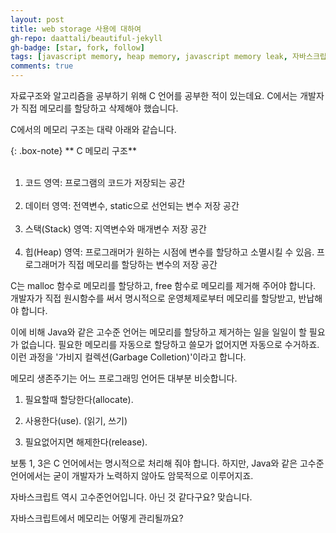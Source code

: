 ```yaml
---
layout: post
title: web storage 사용에 대하여
gh-repo: daattali/beautiful-jekyll
gh-badge: [star, fork, follow]
tags: [javascript memory, heap memory, javascript memory leak, 자바스크립트 메모리 누수, 메모리 관리]
comments: true
---
```


자료구조와 알고리즘을 공부하기 위해 C 언어를 공부한 적이 있는데요. C에서는 개발자가 직접 메모리를 할당하고 삭제해야 했습니다. 

C에서의 메모리 구조는 대략 아래와 같습니다. 

{: .box-note}
** C 메모리 구조**<br><br>
1) 코드 영역: 프로그램의 코드가 저장되는 공간<br><br>
2) 데이터 영역: 전역변수, static으로 선언되는 변수 저장 공간<br><br>
3) 스택(Stack) 영역: 지역변수와 매개변수 저장 공간<br><br>
4) 힙(Heap) 영역: 프로그래머가 원하는 시점에 변수를 할당하고 소멸시킬 수 있음. 프로그래머가 직접 메모리를 할당하는 변수의 저장 공간

C는 malloc 함수로 메모리를 할당하고, free 함수로 메모리를 제거해 주어야 합니다. 
개발자가 직접 원시함수를 써서 명시적으로 운영체제로부터 메모리를 할당받고, 반납해야 합니다.

이에 비해 Java와 같은 고수준 언어는 메모리를 할당하고 제거하는 일을 일일이 할 필요가 없습니다. 필요한 메모리를 자동으로 할당하고 쓸모가 없어지면 자동으로 수거하죠. 이런 과정을 '가비지 컬렉션(Garbage Colletion)'이라고 합니다. 

메모리 생존주기는 어느 프로그래밍 언어든 대부분 비슷합니다. 

1. 필요할때 할당한다(allocate).

2. 사용한다(use). (읽기, 쓰기)

3. 필요없어지면 해제한다(release). 

보통 1, 3은 C 언어에서는 명시적으로 처리해 줘야 합니다. 하지만, Java와 같은 고수준 언어에서는 굳이 개발자가 노력하지 않아도 암묵적으로 이루어지죠. 

자바스크립트 역시 고수준언어입니다. 아닌 것 같다구요? 맞습니다. 

자바스크립트에서 메모리는 어떻게 관리될까요?




